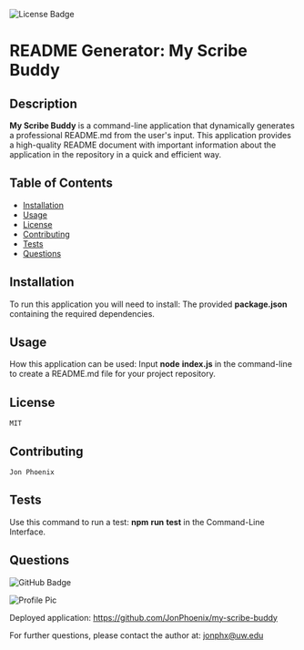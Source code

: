 ![License Badge](https://img.shields.io/badge/License-MIT-0298c3)
  # README Generator: My Scribe Buddy

  ## Description
  **My Scribe Buddy** is a command-line application that dynamically generates a professional README.md from the user's input. This application provides a high-quality README document with important information about the application in the repository in a quick and efficient way.
  
  ## Table of Contents
  - [Installation](#installation)
  - [Usage](#usage)
  - [License](#license)
  - [Contributing](#contributing)
  - [Tests](#tests)
  - [Questions](#questions)

  ## Installation
  To run this application you will need to install: The provided **package.json** containing the required dependencies.

  ## Usage
  How this application can be used: Input **node** **index.js** in the command-line to create a README.md file for your project repository.

  ## License
    MIT

  ## Contributing
    Jon Phoenix

  ## Tests
  Use this command to run a test: **npm** **run** **test** in the Command-Line Interface.

  ## Questions
  
 ![GitHub Badge](https://img.shields.io/badge/Github-JonPhoenix-0298c3)
  
 ![Profile Pic](https://github.com/JonPhoenix.png?size=120)
  
 Deployed application: https://github.com/JonPhoenix/my-scribe-buddy
  
 For further questions, please contact the author at: jonphx@uw.edu
  
